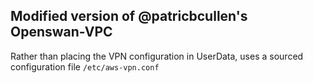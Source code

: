 
## Modified version of @patricbcullen's Openswan-VPC

Rather than placing the VPN configuration in UserData, uses a sourced configuration file `/etc/aws-vpn.conf`

